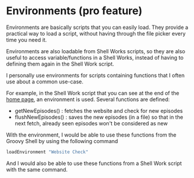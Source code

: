 # Environments (pro feature)

Environments are basically scripts that you can easily load. They provide a practical way to load a script,
without having through the file picker every time you need it. 

Environments are also loadable from Shell Works scripts, so they are also useful to access variable/functions
in a Shell Works, instead of having to defining them again in the Shell Work script.

I personally use environments for scripts containing functions that I often use about a common use-case. 

For example, in the Shell Work script that you can see at the end of the 
[home page](https://tambapps.github.io/groovy-shell-user-manual/), an environment is
used. Several functions are defined:

- getNewEpisodes() : fetches the website and check for new episodes
- flushNewEpisodes() : saves the new episodes (in a file) so that in the next fetch, already seen
episodes won't be considered as new
  
With the environment, I would be able to use these functions from the Groovy Shell by using
the following command

```groovy
loadEnvironment "Website Check"
```


And I would also be able to use these functions from a Shell Work script with the same command.